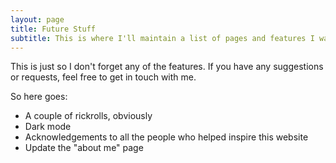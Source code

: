 ```yaml
---
layout: page
title: Future Stuff
subtitle: This is where I'll maintain a list of pages and features I want to add to this website.  
--- 
```

This is just so I don't forget any of the features. If you have any suggestions or requests, feel free to get in touch with me.  

So here goes:

* A couple of rickrolls, obviously
* Dark mode
* Acknowledgements to all the people who helped inspire this website
* Update the "about me" page
